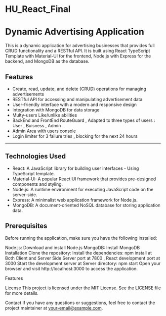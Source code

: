 # HU_React_Final

# Dynamic Advertising Application
This is a dynamic application for advertising businesses that provides full CRUD functionality and a RESTful API. It is built using React TypeScript Template  with Material-UI for the frontend, Node.js with Express for the backend, and MongoDB as the database.
 

## Features
* Create, read, update, and delete (CRUD) operations for managing advertisements
* RESTful API for accessing and manipulating advertisement data
*  User-friendly interface with a modern and responsive design
* Integration with MongoDB for data storage
* Multy-users Like/unlike  abilities
* BackEnd and FrontEnd RouteGuard , Adapted to three types of users : User , Buisness , Admin
* Admin Area with users console
* Login limiter for 3 failure tries , blocking for the next 24 hours

---
## Technologies Used

* React: A JavaScript library for building user interfaces - Using TypeScript template.
* Material-UI: A popular React UI framework that provides pre-designed components and styling.
* Node.js: A runtime environment for executing JavaScript code on the server-side.
* Express: A minimalist web application framework for Node.js.
* MongoDB: A document-oriented NoSQL database for storing application data.

## Prerequisites
Before running the application, make sure you have the following installed:

Node.js: Download and install Node.js
MongoDB: Install MongoDB
Installation
Clone the repository:
Install the dependencies:
npm install at Both Client and Server Side
Server port at 7800 , React development port at 3000
Start the development server at Server directory:  npm start
Open your browser and visit http://localhost:3000 to access the application.

Features 

License
This project is licensed under the MIT License. See the LICENSE file for more details.

Contact
If you have any questions or suggestions, feel free to contact the project maintainer at your-email@example.com.
